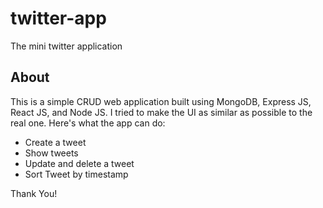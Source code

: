 # twitter-app
The mini twitter application

## About
This is a simple CRUD web application built using MongoDB, Express JS, React JS, and Node JS. I tried to make the UI as similar as possible to the real one.
Here's what the app can do:
* Create a tweet
* Show tweets
* Update and delete a tweet
* Sort Tweet by timestamp

Thank You!
